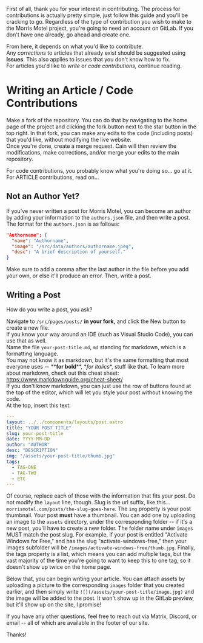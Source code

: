 First of all, thank you for your interest in contributing. The process for contributions is actually pretty simple, just follow this guide and you'll be cracking to go. Regardless of the type of contribution you wish to make to the Morris Motel project, you're going to need an account on GitLab. If you don't have one already, go ahead and create one.

From here, it depends on what you'd like to contribute.  
Any *corrections* to articles that already exist should be suggested using **Issues**. This also applies to issues that you don't know how to fix.   
For articles you'd like to *write* or *code contributions,* continue reading. 

# Writing an Article / Code Contributions
Make a fork of the repository. You can do that by navigating to the home page of the project and clicking the fork button next to the star button in the top right. 
In that fork, you can make any edits to the code (including posts) that you'd like, without modifying the live website.  
Once you're done, create a merge request. Cain will then review the modifications, make corrections, and/or merge your edits to the main repository.

For code contributions, you probably know what you're doing so... go at it.  
For ARTICLE contributions, read on...

## Not an Author Yet?
If you've never written a post for Morris Motel, you can become an author by adding your information to the `authors.json` file, and then write a post. 
The format for the `authors.json` is as follows:
```json
"Authorname": {
  "name": "Authorname",
  "image": "/src/data/authors/authorname.jpeg",
  "desc": "A brief description of yourself."
}
```
Make sure to add a comma after the last author in the file before you add your own, or else it'll produce an error.
Then, write a post. 

## Writing a Post

How do you write a post, you ask?

Navigate to `/src/pages/posts/` **in your fork,** and click the New button to create a new file.  
If you know your way around an IDE (such as Visual Studio Code), you can use that as well.  
Name the file `your-post-title.md`, `md` standing for markdown, which is a formatting language.  
You may not know it as markdown, but it's the same formatting that most everyone uses -- \*\***for bold**\*\*, \**for italics*\*, stuff like that. To learn more about markdown, check out this cheat sheet: https://www.markdownguide.org/cheat-sheet/  
If you don't know markdown, you can just use the row of buttons found at the top of the editor, which will let you style your post without knowing the code.  
At the top, insert this text:

```yaml
---
layout: ../../components/layouts/post.astro
title: "YOUR POST TITLE"
slug: your-post-title
date: YYYY-MM-DD
author: "AUTHOR"
desc: "DESCRIPTION"
img: "/assets/your-post-title/thumb.jpg"
tags:
  - TAG-ONE
  - TAG-TWO
  - ETC
---
```

Of course, replace each of those with the information that fits your post.  Do not modify the `layout` line, though. Slug is the url suffix, like this... `morrismotel.com/posts/the-slug-goes-here`. The `img` property is your post thumbnail. Your post **must** have a thumbnail. You can add one by uploading an image to the `assets` directory, under the corresponding folder -- if it's a new post, you'll have to create a new folder. The folder name under `images` MUST match the post slug. For example, if your post is entitled "Activate Windows for Free," and has the slug "activate-windows-free," then your images subfolder will be `/images/activate-windows-free/thumb.jpg`. Finally, the tags property is a list, which means you can add multiple tags, but the vast majority of the time you're going to want to keep this to one tag, so it doesn't show up twice on the home page. 

Below that, you can begin writing your article. You can attach assets by uploading a picture to the corresponding `images` folder that you created earlier, and then simply write `![](/assets/your-post-title/image.jpg)` and the image will be added to the post. It won't show up in the GitLab preview, but it'll show up on the site, I promise!

If you have any other questions, feel free to reach out via Matrix, Discord, or email -- all of which are available in the footer of our site.

Thanks!
